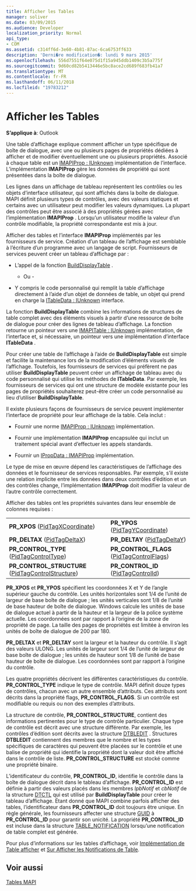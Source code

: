 ```yaml
---
title: Afficher les Tables
manager: soliver
ms.date: 03/09/2015
ms.audience: Developer
localization_priority: Normal
api_type:
- COM
ms.assetid: c314ff6d-3e60-4b81-87ac-6ca6753ff633
description: 'Derni�re modification�: lundi 9 mars 2015'
ms.openlocfilehash: 556d7551f64e075d1f15a945ddb1409c3b5a775f
ms.sourcegitcommit: 9d60cd82b5413446e5bc8ace2cd689f683fb41a7
ms.translationtype: MT
ms.contentlocale: fr-FR
ms.lasthandoff: 06/11/2018
ms.locfileid: "19783212"
---
```

# <a name="display-tables"></a>Afficher les Tables

  
  
**S’applique à**: Outlook 
  
Une table d’affichage explique comment afficher un type spécifique de boîte de dialogue, avec une ou plusieurs pages de propriétés dédiées à afficher et de modifier éventuellement une ou plusieurs propriétés. Associé à chaque table est un [IMAPIProp : IUnknown](imapipropiunknown.md) implémentation de l’interface. L’implémentation **IMAPIProp** gère les données de propriété qui sont présentées dans la boîte de dialogue. 
  
Les lignes dans un affichage de tableau représentent les contrôles ou les objets d’interface utilisateur, qui sont affichés dans la boîte de dialogue. MAPI définit plusieurs types de contrôles, avec des valeurs statiques et certains avec un utilisateur peut modifier les valeurs dynamiques. La plupart des contrôles peut être associé à des propriétés gérées avec l’implémentation **IMAPIProp** . Lorsqu’un utilisateur modifie la valeur d’un contrôle modifiable, la propriété correspondante est mis à jour. 
  
Afficher des tables et l’interface **IMAPIProp** implémentés par les fournisseurs de service. Création d’un tableau de l’affichage est semblable à l’écriture d’un programme avec un langage de script. Fournisseurs de services peuvent créer un tableau d’affichage par : 
  
- L’appel de la fonction [BuildDisplayTable](builddisplaytable.md) . 
    
    - Ou -
    
- Y compris le code personnalisé qui remplit la table d’affichage directement à l’aide d’un objet de données de table, un objet qui prend en charge la [ITableData : IUnknown](itabledataiunknown.md) interface. 
    
La fonction **BuildDisplayTable** combine les informations de structures de table complet avec des éléments visuels à partir d’une ressource de boîte de dialogue pour créer des lignes de tableau d’affichage. La fonction retourne un pointeur vers une [IMAPITable : IUnknown](imapitableiunknown.md) implémentation, de l’interface et, si nécessaire, un pointeur vers une implémentation d’interface **ITableData** . 
  
Pour créer une table de l’affichage à l’aide de **BuildDisplayTable** est simple et facilite la maintenance lors de la modification d’éléments visuels de l’affichage. Toutefois, les fournisseurs de services qui préfèrent ne pas utiliser **BuildDisplayTable** peuvent créer un affichage de tableau avec du code personnalisé qui utilise les méthodes de **ITableData**. Par exemple, les fournisseurs de services qui ont une structure de modèle existante pour les pages de propriétés souhaiterez peut-être créer un code personnalisé au lieu d’utiliser **BuildDisplayTable**.
  
Il existe plusieurs façons de fournisseurs de service peuvent implémenter l’interface de propriété pour leur affichage de la table. Cela inclut :
  
- Fournir une norme [IMAPIProp : IUnknown](imapipropiunknown.md) implémentation. 
    
- Fournir une implémentation **IMAPIProp** encapsulée qui inclut un traitement spécial avant d’effectuer les appels standards. 
    
- Fournir un [IPropData : IMAPIProp](ipropdataimapiprop.md) implémentation. 
    
Le type de mise en œuvre dépend les caractéristiques de l’affichage des données et le fournisseur de services responsables. Par exemple, s’il existe une relation implicite entre les données dans deux contrôles d’édition et un des contrôles change, l’implémentation **IMAPIProp** doit modifier la valeur de l’autre contrôle correctement. 
  
Afficher des tables ont les propriétés suivantes dans leur ensemble de colonnes requises :
  
|||
|:-----|:-----|
|**PR_XPOS** ([PidTagXCoordinate](pidtagxcoordinate-canonical-property.md))  <br/> |**PR_YPOS** ([PidTagYCoordinate](pidtagycoordinate-canonical-property.md))  <br/> |
|**PR_DELTAX** ([PidTagDeltaX](pidtagdeltax-canonical-property.md))  <br/> |**PR_DELTAY** ([PidTagDeltaY](pidtagdeltay-canonical-property.md))  <br/> |
|**PR_CONTROL_TYPE** ([PidTagControlType](pidtagcontroltype-canonical-property.md))  <br/> |**PR_CONTROL_FLAGS** ([PidTagControlFlags](pidtagcontrolflags-canonical-property.md))  <br/> |
|**PR_CONTROL_STRUCTURE** ([PidTagControlStructure](pidtagcontrolstructure-canonical-property.md))  <br/> |**PR_CONTROL_ID** ([PidTagControlId](pidtagcontrolid-canonical-property.md))  <br/> |
   
 **PR_XPOS** et **PR_YPOS** spécifient les coordonnées X et Y de l’angle supérieur gauche du contrôle. Les unités horizontales sont 1/4 de l’unité de largeur de base boîte de dialogue ; les unités verticales sont 1/8 de l’unité de base hauteur de boîte de dialogue. Windows calcule les unités de base de dialogue actuel à partir de la hauteur et la largeur de la police système actuelle. Les coordonnées sont par rapport à l’origine de la zone de propriété de page. La taille des pages de propriétés est limitée à environ les unités de boîte de dialogue de 200 par 180. 
  
 **PR_DELTAX** et **PR_DELTAY** sont la largeur et la hauteur du contrôle. Il s’agit des valeurs ULONG. Les unités de largeur sont 1/4 de l’unité de largeur de base boîte de dialogue ; les unités de hauteur sont 1/8 de l’unité de base hauteur de boîte de dialogue. Les coordonnées sont par rapport à l’origine du contrôle. 
  
Les quatre propriétés décrivent les différentes caractéristiques du contrôle. **PR_CONTROL_TYPE** indique le type de contrôle. MAPI définit douze types de contrôles, chacun avec un autre ensemble d’attributs. Ces attributs sont décrits dans la propriété flags, **PR_CONTROL_FLAGS**. Si un contrôle est modifiable ou requis ou non des exemples d’attributs. 
  
La structure de contrôle, **PR_CONTROL_STRUCTURE**, contient des informations pertinentes pour le type de contrôle particulier. Chaque type de contrôle est décrit avec une structure différente. Par exemple, les contrôles d’édition sont décrits avec la structure [DTBLEDIT](dtbledit.md) . Structures **DTBLEDIT** contiennent des membres que le nombre et les types spécifiques de caractères qui peuvent être placées sur le contrôle et une balise de propriété qui identifie la propriété dont la valeur doit être affiché dans le contrôle de liste. **PR_CONTROL_STRUCTURE** est stocké comme une propriété binaire. 
  
L’identificateur du contrôle, **PR_CONTROL_ID**, identifie le contrôle dans la boîte de dialogue décrit dans le tableau d’affichage. **PR_CONTROL_ID** est définie à partir des valeurs placés dans les membres *lpbNotif* et *cbNotif* de la structure [DTCTL](dtctl.md) qui est utilisé par **BuildDisplayTable** pour créer le tableau d’affichage. Étant donné que MAPI combine parfois afficher des tables, l’identificateur dans **PR_CONTROL_ID** doit toujours être unique. En règle générale, les fournisseurs affecter une structure [GUID](guid.md) à **PR_CONTROL_ID** pour garantir son unicité. La propriété **PR_CONTROL_ID** est incluse dans la structure [TABLE_NOTIFICATION](table_notification.md) lorsqu’une notification de table complet est générée. 
  
Pour plus d’informations sur les tables d’affichage, voir [Implémentation de Table afficher](display-table-implementation.md) et [Sur Afficher les Notifications de Table](about-display-table-notifications.md). 
  
## <a name="see-also"></a>Voir aussi



[Tables MAPI](mapi-tables.md)

